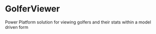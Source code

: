 # GolferViewer
Power Platform solution for viewing golfers and their stats within a model driven form
